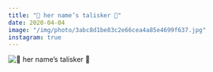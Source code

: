 ```yaml
---
title: "🥃 her name’s talisker 🥃"
date: 2020-04-04
image: "/img/photo/3abc8d1be83c2e66cea4a85e4699f637.jpg"
instagram: true
---
```


![🥃 her name’s talisker 🥃](/img/photo/3abc8d1be83c2e66cea4a85e4699f637.jpg)
